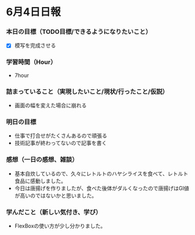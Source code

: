 # 6月4日日報

### **本日の目標（TODO目標/できるようになりたいこと）**
- [x] 模写を完成させる

### **学習時間（Hour）**
- 7hour

### **詰まっていること（実現したいこと/現状/行ったこと/仮説）**
- 画面の幅を変えた場合に崩れる

### **明日の目標**
- 仕事で打合せがたくさんあるので頑張る
- 技術記事が終わってないので記事を書く

### **感想（一日の感想、雑談）**
- 基本自炊しているので、久々にレトルトのハヤシライスを食べて、レトルト食品に感動しました。
- 今日は唐揚げを作りましたが、食べた後体がダルくなったので唐揚げはGI値が高いのではないかと思いました。

### **学んだこと（新しい気付き、学び）**
- FlexBoxの使い方が少し分かりました。


